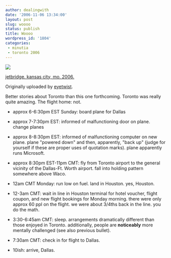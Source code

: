 ```yaml
---
author: dealingwith
date: '2006-11-06 13:34:00'
layout: post
slug: woooo
status: publish
title: Woooo
wordpress_id: '1804'
categories:
 - minutia
 - toronto 2006
---
```


[![][1]][2]

[jetbridge. kansas city, mo. 2006.][3]

Originally uploaded by [eyetwist][4].

Better stories about Toronto than this one forthcoming. Toronto was really
quite amazing. The flight home: not.

  * approx 6-6:30pm EST Sunday: board plane for Dallas

  * approx 7-7:30pm EST: informed of malfunctioning door on plane. change
planes

  * approx 8-8:30pm EST: informed of malfunctioning computer on new plane.
plane "powered down" and then, apparently, "back up" (judge for yourself if
these are proper uses of quotation marks). plane apparently runs Microsoft.

  * approx 8:30pm EST-11pm CMT: fly from Toronto airport to the general
vicinity of the Dallas-Ft. Worth airport. fall into holding pattern somewhere
above Waco.

  * 12am CMT Monday: run low on fuel. land in Houston. yes, Houston.

  * 12-3am CMT: wait in line in Houston terminal for hotel voucher, flight
coupon, and new flight bookings for Monday morning. there were only approx 60
ppl on the flight. we were about 3/4ths back in the line. you do the math.

  * 3:30-6:45am CMT: sleep. arrangements dramatically different than those
enjoyed in Toronto. additionally, people are **noticeably** more mentally
challenged (see also previous bullet).

  * 7:30am CMT: check in for flight to Dallas.

  * 10ish: arrive, Dallas.


   [1]: http://static.flickr.com/93/264018918_7a35fb9d1a_m.jpg

   [2]: http://www.flickr.com/photos/eyetwist/264018918/ (photo sharing)

   [3]: http://www.flickr.com/photos/eyetwist/264018918/

   [4]: http://www.flickr.com/people/eyetwist/

